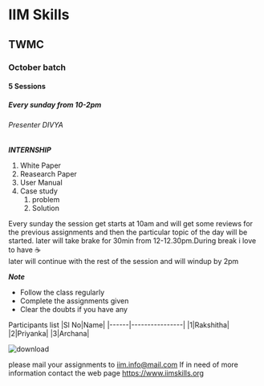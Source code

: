 # IIM Skills
## TWMC
### October batch
#### 5 Sessions
##### Every sunday from 10-2pm
###### Presenter DIVYA 
***INTERNSHIP***
<ol>
  <li>White Paper</li>
  <li>Reasearch Paper</li>
  <li>User Manual</li>
  <li>Case study
  <ol>
    <li>problem</li>
    <li>Solution</li>
  </ol>
  </li>
  </ol>
  
  <p> Every sunday the session get starts at 10am and will get some reviews for the previous assignments and then the particular topic of the day will be started. later will take brake for 30min from 12-12.30pm.During break i love to have ☕ <br> later will continue with the rest of the session and will windup by 2pm </p>
  
  ***Note***
  <ul>
  <li> Follow the class regularly</li>
  <li> Complete the assignments given</li>
  <li> Clear the doubts if you have any</li>
  </ul>
  
  Participants list
  |Sl No|Name|
  |------|----------------|
  |1|Rakshitha|
  |2|Priyanka|
  |3|Archana|
  
![download](https://user-images.githubusercontent.com/115916696/196024198-d1ec783f-36cf-4195-8c67-aaf02e1fa1fd.png)

please mail your assignments to <iim.info@mail.com>
If in need of more information contact the web page <https://www.iimskills.org>

